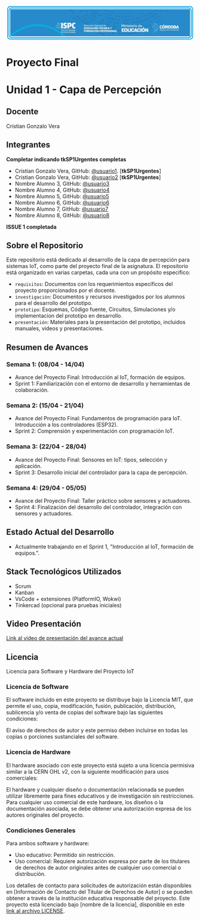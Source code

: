 ![Logo ISPC](rsc/media/logoISPC.png)

# Proyecto Final  
# Unidad 1 - Capa de Percepción

## Docente
Cristian Gonzalo Vera

## Integrantes  
**Completar indicando tkSP1Urgentes completas**  

- Cristian Gonzalo Vera, GitHub: [@usuario1](https://github.com/usuario1). [**tkSP1Urgentes**]
- Cristian Gonzalo Vera, GitHub: [@usuario2](https://github.com/usuario2) [**tkSP1Urgentes**]
- Nombre Alumno 3, GitHub: [@usuario3](https://github.com/usuario3)
- Nombre Alumno 4, GitHub: [@usuario4](https://github.com/usuario4)
- Nombre Alumno 5, GitHub: [@usuario5](https://github.com/usuario5)
- Nombre Alumno 6, GitHub: [@usuario6](https://github.com/usuario6)
- Nombre Alumno 7, GitHub: [@usuario7](https://github.com/usuario7)
- Nombre Alumno 8, GitHub: [@usuario8](https://github.com/usuario8)

**ISSUE 1 completada**

## Sobre el Repositorio
Este repositorio está dedicado al desarrollo de la capa de percepción para sistemas IoT, como parte del proyecto final de la asignatura. El repositorio está organizado en varias carpetas, cada una con un propósito específico:
- `requisitos`: Documentos con los requerimientos específicos del proyecto proporcionados por el docente.
- `investigación`: Documentos y recursos investigados por los alumnos para el desarrollo del prototipo.
- `prototipo`: Esquemas, Código fuente, Circuitos, Simulaciones y/o implementacion del prototipo en desarrollo.
- `presentación`: Materiales para la presentación del prototipo, incluidos manuales, videos y presentaciones.

## Resumen de Avances
### Semana 1: (08/04 - 14/04)
- Avance del Proyecto Final: Introducción al IoT, formación de equipos.
- Sprint 1: Familiarización con el entorno de desarrollo y herramientas de colaboración.

### Semana 2: (15/04 - 21/04)
- Avance del Proyecto Final: Fundamentos de programación para IoT. Introducción a los controladores (ESP32).
- Sprint 2: Comprensión y experimentación con programación IoT.

### Semana 3: (22/04 - 28/04)
- Avance del Proyecto Final: Sensores en IoT: tipos, selección y aplicación.
- Sprint 3: Desarrollo inicial del controlador para la capa de percepción.

### Semana 4: (29/04 - 05/05)
- Avance del Proyecto Final: Taller práctico sobre sensores y actuadores.
- Sprint 4: Finalización del desarrollo del controlador, integración con sensores y actuadores.

## Estado Actual del Desarrollo
- Actualmente trabajando en el Sprint 1, "Introducción al IoT, formación de equipos.".

## Stack Tecnológicos Utilizados
- Scrum
- Kanban
- VsCode + extensiones (PlatformIO, Wokwi)
- Tinkercad (opcional para pruebas iniciales)  
  
## Video Presentación
[Link al video de presentación del avance actual](URL_DEL_VIDEO)  

## Licencia  
Licencia para Software y Hardware del Proyecto IoT

### Licencia de Software
El software incluido en este proyecto se distribuye bajo la Licencia MIT, que permite el uso, copia, modificación, fusión, publicación, distribución, sublicencia y/o venta de copias del software bajo las siguientes condiciones:

El aviso de derechos de autor y este permiso deben incluirse en todas las copias o porciones sustanciales del software.

### Licencia de Hardware
El hardware asociado con este proyecto está sujeto a una licencia permisiva similar a la CERN OHL v2, con la siguiente modificación para usos comerciales:

El hardware y cualquier diseño o documentación relacionada se pueden utilizar libremente para fines educativos y de investigación sin restricciones. Para cualquier uso comercial de este hardware, los diseños o la documentación asociada, se debe obtener una autorización expresa de los autores originales del proyecto.

### Condiciones Generales
Para ambos software y hardware:
- Uso educativo: Permitido sin restricción.
- Uso comercial: Requiere autorización expresa por parte de los titulares de derechos de autor originales antes de cualquier uso comercial o distribución.

Los detalles de contacto para solicitudes de autorización están disponibles en [Información de Contacto del Titular de Derechos de Autor] o se pueden obtener a través de la institución educativa responsable del proyecto.
Este proyecto está licenciado bajo [nombre de la licencia], disponible en este [link al archivo LICENSE](LICENSE).

 
  
    

